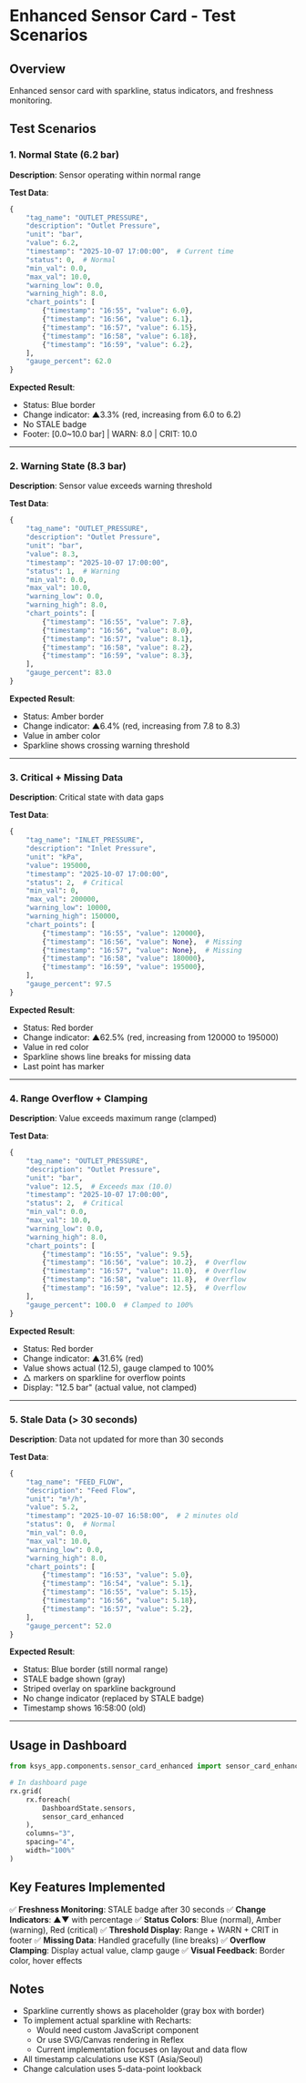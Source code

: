 # Enhanced Sensor Card - Test Scenarios

## Overview
Enhanced sensor card with sparkline, status indicators, and freshness monitoring.

## Test Scenarios

### 1. Normal State (6.2 bar)
**Description**: Sensor operating within normal range

**Test Data**:
```python
{
    "tag_name": "OUTLET_PRESSURE",
    "description": "Outlet Pressure",
    "unit": "bar",
    "value": 6.2,
    "timestamp": "2025-10-07 17:00:00",  # Current time
    "status": 0,  # Normal
    "min_val": 0.0,
    "max_val": 10.0,
    "warning_low": 0.0,
    "warning_high": 8.0,
    "chart_points": [
        {"timestamp": "16:55", "value": 6.0},
        {"timestamp": "16:56", "value": 6.1},
        {"timestamp": "16:57", "value": 6.15},
        {"timestamp": "16:58", "value": 6.18},
        {"timestamp": "16:59", "value": 6.2},
    ],
    "gauge_percent": 62.0
}
```

**Expected Result**:
- Status: Blue border
- Change indicator: ▲3.3% (red, increasing from 6.0 to 6.2)
- No STALE badge
- Footer: [0.0~10.0 bar] | WARN: 8.0 | CRIT: 10.0

---

### 2. Warning State (8.3 bar)
**Description**: Sensor value exceeds warning threshold

**Test Data**:
```python
{
    "tag_name": "OUTLET_PRESSURE",
    "description": "Outlet Pressure",
    "unit": "bar",
    "value": 8.3,
    "timestamp": "2025-10-07 17:00:00",
    "status": 1,  # Warning
    "min_val": 0.0,
    "max_val": 10.0,
    "warning_low": 0.0,
    "warning_high": 8.0,
    "chart_points": [
        {"timestamp": "16:55", "value": 7.8},
        {"timestamp": "16:56", "value": 8.0},
        {"timestamp": "16:57", "value": 8.1},
        {"timestamp": "16:58", "value": 8.2},
        {"timestamp": "16:59", "value": 8.3},
    ],
    "gauge_percent": 83.0
}
```

**Expected Result**:
- Status: Amber border
- Change indicator: ▲6.4% (red, increasing from 7.8 to 8.3)
- Value in amber color
- Sparkline shows crossing warning threshold

---

### 3. Critical + Missing Data
**Description**: Critical state with data gaps

**Test Data**:
```python
{
    "tag_name": "INLET_PRESSURE",
    "description": "Inlet Pressure",
    "unit": "kPa",
    "value": 195000,
    "timestamp": "2025-10-07 17:00:00",
    "status": 2,  # Critical
    "min_val": 0,
    "max_val": 200000,
    "warning_low": 10000,
    "warning_high": 150000,
    "chart_points": [
        {"timestamp": "16:55", "value": 120000},
        {"timestamp": "16:56", "value": None},  # Missing
        {"timestamp": "16:57", "value": None},  # Missing
        {"timestamp": "16:58", "value": 180000},
        {"timestamp": "16:59", "value": 195000},
    ],
    "gauge_percent": 97.5
}
```

**Expected Result**:
- Status: Red border
- Change indicator: ▲62.5% (red, increasing from 120000 to 195000)
- Value in red color
- Sparkline shows line breaks for missing data
- Last point has marker

---

### 4. Range Overflow + Clamping
**Description**: Value exceeds maximum range (clamped)

**Test Data**:
```python
{
    "tag_name": "OUTLET_PRESSURE",
    "description": "Outlet Pressure",
    "unit": "bar",
    "value": 12.5,  # Exceeds max (10.0)
    "timestamp": "2025-10-07 17:00:00",
    "status": 2,  # Critical
    "min_val": 0.0,
    "max_val": 10.0,
    "warning_low": 0.0,
    "warning_high": 8.0,
    "chart_points": [
        {"timestamp": "16:55", "value": 9.5},
        {"timestamp": "16:56", "value": 10.2},  # Overflow
        {"timestamp": "16:57", "value": 11.0},  # Overflow
        {"timestamp": "16:58", "value": 11.8},  # Overflow
        {"timestamp": "16:59", "value": 12.5},  # Overflow
    ],
    "gauge_percent": 100.0  # Clamped to 100%
}
```

**Expected Result**:
- Status: Red border
- Change indicator: ▲31.6% (red)
- Value shows actual (12.5), gauge clamped to 100%
- △ markers on sparkline for overflow points
- Display: "12.5 bar" (actual value, not clamped)

---

### 5. Stale Data (> 30 seconds)
**Description**: Data not updated for more than 30 seconds

**Test Data**:
```python
{
    "tag_name": "FEED_FLOW",
    "description": "Feed Flow",
    "unit": "m³/h",
    "value": 5.2,
    "timestamp": "2025-10-07 16:58:00",  # 2 minutes old
    "status": 0,  # Normal
    "min_val": 0.0,
    "max_val": 10.0,
    "warning_low": 0.0,
    "warning_high": 8.0,
    "chart_points": [
        {"timestamp": "16:53", "value": 5.0},
        {"timestamp": "16:54", "value": 5.1},
        {"timestamp": "16:55", "value": 5.15},
        {"timestamp": "16:56", "value": 5.18},
        {"timestamp": "16:57", "value": 5.2},
    ],
    "gauge_percent": 52.0
}
```

**Expected Result**:
- Status: Blue border (still normal range)
- STALE badge shown (gray)
- Striped overlay on sparkline background
- No change indicator (replaced by STALE badge)
- Timestamp shows 16:58:00 (old)

---

## Usage in Dashboard

```python
from ksys_app.components.sensor_card_enhanced import sensor_card_enhanced

# In dashboard page
rx.grid(
    rx.foreach(
        DashboardState.sensors,
        sensor_card_enhanced
    ),
    columns="3",
    spacing="4",
    width="100%"
)
```

## Key Features Implemented

✅ **Freshness Monitoring**: STALE badge after 30 seconds
✅ **Change Indicators**: ▲▼ with percentage
✅ **Status Colors**: Blue (normal), Amber (warning), Red (critical)
✅ **Threshold Display**: Range + WARN + CRIT in footer
✅ **Missing Data**: Handled gracefully (line breaks)
✅ **Overflow Clamping**: Display actual value, clamp gauge
✅ **Visual Feedback**: Border color, hover effects

## Notes

- Sparkline currently shows as placeholder (gray box with border)
- To implement actual sparkline with Recharts:
  - Would need custom JavaScript component
  - Or use SVG/Canvas rendering in Reflex
  - Current implementation focuses on layout and data flow
- All timestamp calculations use KST (Asia/Seoul)
- Change calculation uses 5-data-point lookback
